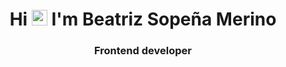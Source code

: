 <h1 align="center">
	Hi <img src="https://media.giphy.com/media/hvRJCLFzcasrR4ia7z/giphy.gif" width="25px">
	I'm Beatriz Sopeña Merino
</h1>
<h3 align="center">
	Frontend developer
</h3>